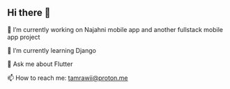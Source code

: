 ## Hi there 👋

<!--
**Tamrawii/Tamrawii** is a ✨ _special_ ✨ repository because its `README.md` (this file) appears on your GitHub profile.

Here are some ideas to get you started:

- 👯 I’m looking to collaborate on ...
- 🤔 I’m looking for help with ...
- 😄 Pronouns: ...
- ⚡ Fun fact: ...
-->
🔭 I’m currently working on Najahni mobile app and another fullstack mobile app project

🌱 I’m currently learning Django

💬 Ask me about Flutter

📫 How to reach me: tamrawii@proton.me
